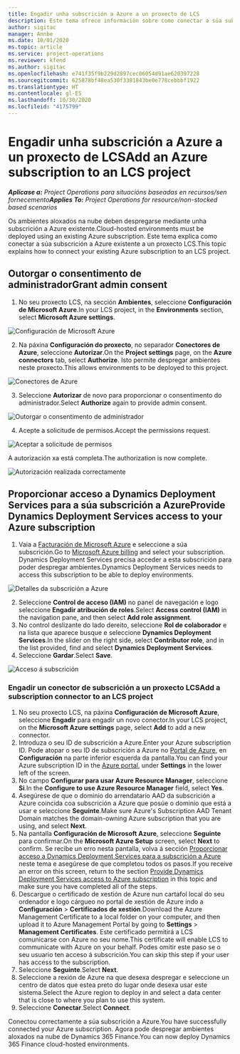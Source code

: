 ```yaml
---
title: Engadir unha subscrición a Azure a un proxecto de LCS
description: Este tema ofrece información sobre como conectar a súa subscrición a Azure a un proxecto LCS.
author: sigitac
manager: Annbe
ms.date: 10/01/2020
ms.topic: article
ms.service: project-operations
ms.reviewer: kfend
ms.author: sigitac
ms.openlocfilehash: e741f35f9b229d2897cec06054d91ae620397228
ms.sourcegitcommit: 625878bf48ea530f3381843be0e778cebbbf1922
ms.translationtype: HT
ms.contentlocale: gl-ES
ms.lasthandoff: 10/30/2020
ms.locfileid: "4175799"
---
```

# <a name="add-an-azure-subscription-to-an-lcs-project"></a><span data-ttu-id="8075a-103">Engadir unha subscrición a Azure a un proxecto de LCS</span><span class="sxs-lookup"><span data-stu-id="8075a-103">Add an Azure subscription to an LCS project</span></span>

<span data-ttu-id="8075a-104">_**Aplícase a:** Project Operations para situacións baseadas en recursos/sen fornecemento_</span><span class="sxs-lookup"><span data-stu-id="8075a-104">_**Applies To:** Project Operations for resource/non-stocked based scenarios_</span></span>

<span data-ttu-id="8075a-105">Os ambientes aloxados na nube deben despregarse mediante unha subscrición a Azure existente.</span><span class="sxs-lookup"><span data-stu-id="8075a-105">Cloud-hosted environments must be deployed using an existing Azure subscription.</span></span> <span data-ttu-id="8075a-106">Este tema explica como conectar a súa subscrición a Azure existente a un proxecto LCS.</span><span class="sxs-lookup"><span data-stu-id="8075a-106">This topic explains how to connect your existing Azure subscription to an LCS project.</span></span> 

## <a name="grant-admin-consent"></a><span data-ttu-id="8075a-107">Outorgar o consentimento de administrador</span><span class="sxs-lookup"><span data-stu-id="8075a-107">Grant admin consent</span></span>

1. <span data-ttu-id="8075a-108">No seu proxecto LCS, na sección **Ambientes**, seleccione **Configuración de Microsoft Azure**.</span><span class="sxs-lookup"><span data-stu-id="8075a-108">In your LCS project, in the **Environments** section, select **Microsoft Azure settings**.</span></span>

![Configuración de Microsoft Azure](./media/1MicrosoftAzureSettings.png)

2. <span data-ttu-id="8075a-110">Na páxina **Configuración do proxecto**, no separador **Conectores de Azure**, seleccione **Autorizar**.</span><span class="sxs-lookup"><span data-stu-id="8075a-110">On the **Project settings** page, on the **Azure connectors** tab, select **Authorize**.</span></span> <span data-ttu-id="8075a-111">Isto permite despregar ambientes neste proxecto.</span><span class="sxs-lookup"><span data-stu-id="8075a-111">This allows environments to be deployed to this project.</span></span>

![Conectores de Azure](./media/2AzureConnectors.png)

3. <span data-ttu-id="8075a-113">Seleccione **Autorizar** de novo para proporcionar o consentimento do administrador.</span><span class="sxs-lookup"><span data-stu-id="8075a-113">Select **Authorize** again to provide admin consent.</span></span>

![Outorgar o consentimento de administrador](./media/3GrantAdminConsent.png)

4. <span data-ttu-id="8075a-115">Acepte a solicitude de permisos.</span><span class="sxs-lookup"><span data-stu-id="8075a-115">Accept the permissions request.</span></span>

![Aceptar a solicitude de permisos](./media/4AcceptPermissionRequest.png)

<span data-ttu-id="8075a-117">A autorización xa está completa.</span><span class="sxs-lookup"><span data-stu-id="8075a-117">The authorization is now complete.</span></span> 

![Autorización realizada correctamente](./media/5AuthorizationComplete.png)

## <a name="provide-dynamics-deployment-services-access-to-your-azure-subscription"></a><a name="provide"></a><span data-ttu-id="8075a-119">Proporcionar acceso a Dynamics Deployment Services para a súa subscrición a Azure</span><span class="sxs-lookup"><span data-stu-id="8075a-119">Provide Dynamics Deployment Services access to your Azure subscription</span></span>

1. <span data-ttu-id="8075a-120">Vaia a [Facturación de Microsoft Azure](https://portal.azure.com/#blade/Microsoft\_Azure\_Billing/SubscriptionsBlade) e seleccione a súa subscrición.</span><span class="sxs-lookup"><span data-stu-id="8075a-120">Go to [Microsoft Azure billing](https://portal.azure.com/#blade/Microsoft\_Azure\_Billing/SubscriptionsBlade) and select your subscription.</span></span> <span data-ttu-id="8075a-121">Dynamics Deployment Services precisa acceder a esta subscrición para poder despregar ambientes.</span><span class="sxs-lookup"><span data-stu-id="8075a-121">Dynamics Deployment Services needs to access this subscription to be able to deploy environments.</span></span>

![Detalles da subscrición a Azure](./media/6AzureSubscription.png)

2. <span data-ttu-id="8075a-123">Seleccione **Control de acceso (IAM)** no panel de navegación e logo seleccione **Engadir atribución de roles**.</span><span class="sxs-lookup"><span data-stu-id="8075a-123">Select **Access control (IAM)** in the navigation pane, and then select **Add role assignment**.</span></span>
3. <span data-ttu-id="8075a-124">No control deslizante do lado dereito, seleccione **Rol de colaborador** e na lista que aparece busque e seleccione **Dynamics Deployment Services**.</span><span class="sxs-lookup"><span data-stu-id="8075a-124">In the slider on the right side, select **Contributor role**, and in the list provided, find and select **Dynamics Deployment Services**.</span></span> 
4. <span data-ttu-id="8075a-125">Seleccione **Gardar**.</span><span class="sxs-lookup"><span data-stu-id="8075a-125">Select **Save**.</span></span>

![Acceso á subscrición](./media/7SubscriptionAccess.png)

### <a name="add-a-subscription-connector-to-an-lcs-project"></a><span data-ttu-id="8075a-127">Engadir un conector de subscrición a un proxecto LCS</span><span class="sxs-lookup"><span data-stu-id="8075a-127">Add a subscription connector to an LCS project</span></span>

1. <span data-ttu-id="8075a-128">No seu proxecto LCS, na páxina **Configuración de Microsoft Azure**, seleccione **Engadir** para engadir un novo conector.</span><span class="sxs-lookup"><span data-stu-id="8075a-128">In your LCS project, on the **Microsoft Azure settings** page, select **Add** to add a new connector.</span></span>
2. <span data-ttu-id="8075a-129">Introduza o seu ID de subscrición a Azure.</span><span class="sxs-lookup"><span data-stu-id="8075a-129">Enter your Azure subscription ID.</span></span> <span data-ttu-id="8075a-130">Pode atopar o seu ID de subscrición a Azure no [Portal de Azure](https://ms.portal.azure.com/), en **Configuración** na parte inferior esquerda da pantalla.</span><span class="sxs-lookup"><span data-stu-id="8075a-130">You can find your Azure subscription ID in the [Azure portal](https://ms.portal.azure.com/), under  **Settings**  in the lower left of the screen.</span></span>
3. <span data-ttu-id="8075a-131">No campo **Configurar para usar Azure Resource Manager**, seleccione **Si**.</span><span class="sxs-lookup"><span data-stu-id="8075a-131">In the **Configure to use Azure Resource Manager** field, select **Yes**.</span></span>
4. <span data-ttu-id="8075a-132">Asegúrese de que o dominio do arrendatario AAD da subscrición a Azure coincida coa subscrición a Azure que posúe o dominio que está a usar e seleccione **Seguinte**.</span><span class="sxs-lookup"><span data-stu-id="8075a-132">Make sure Azure's Subscription AAD Tenant Domain matches the domain-owning Azure subscription that you are using, and select **Next**.</span></span>
5. <span data-ttu-id="8075a-133">Na pantalla **Configuración de Microsoft Azure**, seleccione **Seguinte** para confirmar.</span><span class="sxs-lookup"><span data-stu-id="8075a-133">On the **Microsoft Azure Setup** screen, select **Next** to confirm.</span></span> <span data-ttu-id="8075a-134">Se recibe un erro nesta pantalla, volva á sección [Proporcionar acceso a Dynamics Deployment Services para a subscrición a Azure](#provide) neste tema e asegúrese de que completou todos os pasos.</span><span class="sxs-lookup"><span data-stu-id="8075a-134">If you receive an error on this screen, return to the section [Provide Dynamics Deployment Services access to Azure subscription](#provide) in this topic and make sure you have completed all of the steps.</span></span>
6. <span data-ttu-id="8075a-135">Descargue o certificado de xestión de Azure nun cartafol local do seu ordenador e logo cárgueo no portal de xestión de Azure indo a **Configuración** > **Certificados de xestión**.</span><span class="sxs-lookup"><span data-stu-id="8075a-135">Download the Azure Management Certificate to a local folder on your computer, and then upload it to Azure Management Portal by going to **Settings** > **Management Certificates**.</span></span> <span data-ttu-id="8075a-136">Este certificado permitirá a LCS comunicarse con Azure no seu nome.</span><span class="sxs-lookup"><span data-stu-id="8075a-136">This certificate will enable LCS to communicate with Azure on your behalf.</span></span> <span data-ttu-id="8075a-137">Podes omitir este paso se o seu usuario ten acceso á subscrición.</span><span class="sxs-lookup"><span data-stu-id="8075a-137">You can skip this step if your user has access to the subscription.</span></span>
7. <span data-ttu-id="8075a-138">Seleccione **Seguinte**.</span><span class="sxs-lookup"><span data-stu-id="8075a-138">Select  **Next**.</span></span>
8. <span data-ttu-id="8075a-139">Seleccione a rexión de Azure na que desexa despregar e seleccione un centro de datos que estea preto do lugar onde desexa usar este sistema.</span><span class="sxs-lookup"><span data-stu-id="8075a-139">Select the Azure region to deploy in and select a data center that is close to where you plan to use this system.</span></span>
9.  <span data-ttu-id="8075a-140">Seleccione **Conectar**.</span><span class="sxs-lookup"><span data-stu-id="8075a-140">Select  **Connect**.</span></span>

<span data-ttu-id="8075a-141">Conectou correctamente a súa subscrición a Azure.</span><span class="sxs-lookup"><span data-stu-id="8075a-141">You have successfully connected your Azure subscription.</span></span> <span data-ttu-id="8075a-142">Agora pode despregar ambientes aloxados na nube de Dynamics 365 Finance.</span><span class="sxs-lookup"><span data-stu-id="8075a-142">You can now deploy Dynamics 365 Finance cloud-hosted environments.</span></span>


